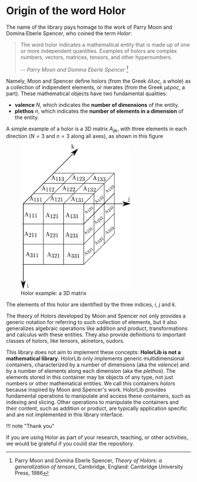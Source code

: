 # Origin of the word Holor

The name of the library pays homage to the work of Parry Moon and Domina Eberle Spencer, who coined the term *Holor*:

> The word holor indicates a mathematical entity that is made up of one or more independent quantities. Examples of holors are complex numbers, vectors, matrices, tensors, and other hypernumbers.
> 
> -- <cite>Parry Moon and Domina Eberle Spencer <cite> [^1]


Namely, Moon and Spencer define holors (from the Greek *ὅλος*, a whole) as a collection of indipendent elements, or merates (from the Greek *μέρος*, a part). These mathematical objects have two fundamental qualities:

- **valence** $N$, which indicates the **number of dimensions** of the entity.
- **plethos** $n$, which indicates the **number of elements in a dimension** of the entity.
   
A simple example of a holor is a 3D matrix $A_{ijk}$, with three elements in each direction ($N=3$ and $n=3$ along all axes), as shown in this figure

<figure>
  <img src="../images/3dmatrix_example.png" width="300" />
  <figcaption>Holor example: a 3D matrix</figcaption>
</figure>

   
The elements of this holor are identified by the three indices, $i$, $j$ and $k$. 

The theory of Holors developed by Moon and Spencer not only provides a generic notation for referring to such collection of elements, but it also generalizes algebraic operations like addition and product, transformations and calculus with these entities. They also provide definitions to important classes of holors, like tensors, akinetors, oudors. 

This library does not aim to implement these concepts: **HolorLib is not a mathematical library**. HolorLib only implements generic multidimensional containers, characterized by a number of dimensions (aka the *valence*) and by a number of elements along each dimension (aka the *plethos*). The elements stored in this container may be objects of any type, not just numbers or other mathematical entities. We call this containers *holors* because inspired by Moon and Spencer's work.
HolorLib provides fundamental operations to manipulate and access these containers, such as indexing and slicing. Other operations to manipulate the containers and their content, such as addition or product, are typically application specific and are not implemented in this library interface.


!!! note "Thank you"

   If you are using Holor as part of your research, teaching, or other activities, we would be grateful if you could star
   the repository.


[^1]: Parry Moon and Domina Eberle Spencer, *Theory of Holors: a generalization of tensors*, Cambridge, England: Cambridge University Press, 1986